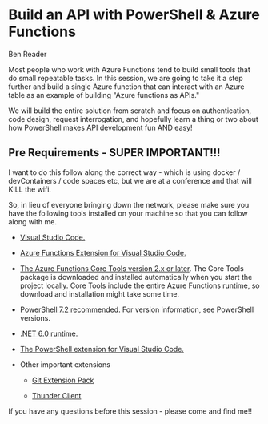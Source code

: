 # Build an API with PowerShell & Azure Functions

Ben Reader

Most people who work with Azure Functions tend to build small tools that do small repeatable tasks.
In this session, we are going to take it a step further and build a single Azure function that can interact
with an Azure table as an example of building "Azure functions as APIs."

We will build the entire solution from scratch and focus on authentication, code design,
request interrogation, and hopefully learn a thing or two about how PowerShell makes API development fun AND easy!

## Pre Requirements - SUPER IMPORTANT!!!

I want to do this follow along the correct way - which is using docker / devContainers / code spaces etc, but we are at a conference and that will KILL the wifi.

So, in lieu of everyone bringing down the network, please make sure you have the following tools installed on your machine so that you can follow along with me.

- [Visual Studio Code.](https://code.visualstudio.com/download)

- [Azure Functions Extension for Visual Studio Code.](https://learn.microsoft.com/en-us/azure/azure-functions/functions-develop-vs-code?tabs=powershell#:~:text=supported%20platforms.-,Azure%20Functions%20extension,-.%20You%20can%20also)

- [The Azure Functions Core Tools version 2.x or later](https://learn.microsoft.com/en-us/azure/azure-functions/functions-develop-vs-code?tabs=powershell#:~:text=The-,Azure%20Functions%20Core%20Tools,-version%202.x). The Core Tools package is downloaded and installed automatically when you start the project locally. Core Tools include the entire Azure Functions runtime, so download and installation might take some time.

- [PowerShell 7.2 recommended.](https://learn.microsoft.com/en-us/azure/azure-functions/functions-develop-vs-code?tabs=powershell#:~:text=take%20some%20time.-,PowerShell%207.2,-recommended.%20For%20version) For version information, see PowerShell versions.

- [.NET 6.0 runtime.](https://dotnet.microsoft.com/download)

- [The PowerShell extension for Visual Studio Code.](https://learn.microsoft.com/en-us/azure/azure-functions/functions-develop-vs-code?tabs=powershell#:~:text=PowerShell%20extension%20for%20Visual%20Studio%20Code)

- Other important extensions

    - [Git Extension Pack](https://marketplace.visualstudio.com/items?itemName=donjayamanne.git-extension-pack)

    - [Thunder Client](ttps://marketplace.visualstudio.com/items?itemName=rangav.vscode-thunder-client)


If you have any questions before this session - please come and find me!!
